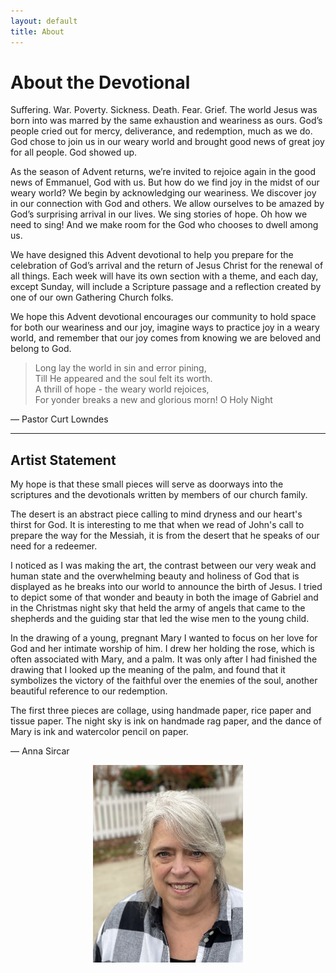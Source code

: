 ```yaml
---
layout: default
title: About
---
```


<div class="about-content">

<h1>About the Devotional</h1>

<p>Suffering. War. Poverty. Sickness. Death. Fear. Grief. The world Jesus was born into was marred by the same exhaustion and weariness as ours. God’s people cried out for mercy, deliverance, and redemption, much as we do. God chose to join us in our weary world and brought good news of great joy for all people. God showed up.</p>

<p>As the season of Advent returns, we’re invited to rejoice again in the good news of Emmanuel, God with us. But how do we find joy in the midst of our weary world? We begin by acknowledging our weariness. We discover joy in our connection with God and others. We allow ourselves to be amazed by God’s surprising arrival in our lives. We sing stories of hope. Oh how we need to sing! And we make room for the God who chooses to dwell among us.</p>

<p>We have designed this Advent devotional to help you prepare for the celebration of God’s arrival and the return of Jesus Christ for the renewal of all things. Each week will have its own section with a theme, and each day, except Sunday, will include a Scripture passage and a reflection created by one of our own Gathering Church folks.</p>

<p>We hope this Advent devotional encourages our community to hold space for both our weariness and our joy, imagine ways to practice joy in a weary world, and remember that our joy comes from knowing we are beloved and belong to God.</p>

<blockquote>
<p>Long lay the world in sin and error pining,<br>
 Till He appeared and the soul felt its worth.<br>
 A thrill of hope - the weary world rejoices,<br>
 For yonder breaks a new and glorious morn!
 O Holy Night</p>
</blockquote>

<p class="sans-small">— Pastor Curt Lowndes</p>

<hr>

<h2>Artist Statement</h2>

<p>My hope is that these small pieces will serve as doorways into the scriptures and the devotionals written by members of our church family.</p>

<p>The desert is an abstract piece calling to mind dryness and our heart's thirst for God. It is interesting to me that when we read of John's call to prepare the way for the Messiah, it is from the desert that he speaks of our need for a redeemer.</p>

<p>I noticed as I was making the art, the contrast between our very weak and human state and the overwhelming beauty and holiness of God that is displayed as he breaks into our world to announce the birth of Jesus.  I tried to depict some of that wonder and beauty in both the image of Gabriel and in the Christmas night sky that held the army of angels that came to the shepherds and the guiding star that led the wise men to the young child.</p>

<p>In the drawing of a young, pregnant Mary I wanted to focus on her love for God and her intimate worship of him.  I drew her holding the rose, which is often associated with Mary, and a palm.  It was only after I had finished the drawing that I looked up the meaning of the palm, and found that it symbolizes the victory of the faithful over the enemies of the soul, another beautiful reference to our redemption.</p>

<p>The first three pieces are collage, using handmade paper, rice paper and tissue paper. The night sky is ink on handmade rag paper, and the dance of Mary is ink and watercolor pencil on paper.</p>

<p class="sans-small">— Anna Sircar</p>

<figure style="text-align: center;"><img src="/src/img/about-sircar.jpg" style="max-width: 240px;"></figure>